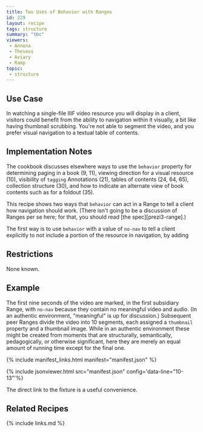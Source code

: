 ```yaml
---
title: Two Uses of Behavior with Ranges
id: 229
layout: recipe
tags: structure
summary: "tbc"
viewers:
 - Annona
 - Theseus
 - Aviary
 - Ramp
topic: 
 - structure
---
```


## Use Case

In watching a single-file IIIF video resource you will display in a client, visitors could benefit from the ability to navigation within it visually, a bit like having thumbnail scrubbing. You're not able to segment the video, and you prefer visual navigation to a textual table of contents.

## Implementation Notes

The cookbook discusses elsewhere ways to use the `behavior` property for determining paging in a book (9, 11), viewing direction for a visual resource (10), visibility of `tagging` Annotations (21), tables of contents (24, 64, 65), collection structure (30), and how to indicate an alternate view of book contents such as for a foldout (35).

This recipe shows two ways that `behavior` can act in a Range to tell a client how navigation should work. (There isn't going to be a discussion of Ranges per se here; for that, you should read [the spec][prezi3-range].) 

The first way is to use `behavior` with a value of `no-nav` to tell a client explicitly to not include a portion of the resource in navigation, by adding 



## Restrictions

None known.

## Example

The first nine seconds of the video are marked, in the first subsidiary Range, with `no-nav` because they contain no meaningful video and audio. (In an authentic environment, "meaningful" is up for discussion.) Subsequent peer Ranges divide the video into 10 segments, each assigned a `thumbnail` property and a thumbnail image. While in an authentic environment these might be created from moments that are structurally, semantically, pedagogically, or otherwise significant, here they are merely an equal amount of running time except for the final one.

{% include manifest_links.html manifest="manifest.json" %}

{% include jsonviewer.html src="manifest.json" config='data-line="10-13"'%}

The direct link to the fixture is a useful convenience.

## Related Recipes

{% include links.md %}

